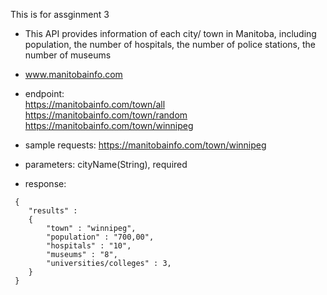 This is for assginment 3

- This API provides information of each city/ town in Manitoba, including population, the number of hospitals, the number of police stations, the number of museums
- www.manitobainfo.com
- endpoint:   
https://manitobainfo.com/town/all   
https://manitobainfo.com/town/random   
https://manitobainfo.com/town/winnipeg   

- sample requests: https://manitobainfo.com/town/winnipeg   


- parameters: cityName(String), required
- response: 

```
 {
    "results" :
    {
        "town" : "winnipeg",
        "population" : "700,00",
        "hospitals" : "10",
        "museums" : "8",
        "universities/colleges" : 3,
    }
 }
 ```
